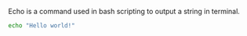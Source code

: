 Echo is a command used in bash scripting to output a string in terminal.
```bash
echo "Hello world!"
```